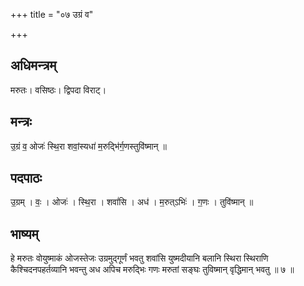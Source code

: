 +++
title = "०७ उग्रं व"

+++
## अधिमन्त्रम्
मरुतः। वसिष्ठः। द्विपदा विराट्।

## मन्त्रः
उ॒ग्रं व॒ ओजः॑ स्थि॒रा शवां॒स्यधा॑ म॒रुद्भि॑र्ग॒णस्तुवि॑ष्मान् ॥

## पदपाठः
उ॒ग्रम् । वः॒ । ओजः॑ । स्थि॒रा । शवां॑सि । अध॑ । म॒रुत्ऽभिः॑ । ग॒णः । तुवि॑ष्मान् ॥

## भाष्यम्
हे मरुतः वोयुष्माकं ओजस्तेजः उग्रमुद्गूर्णं भवतु शवांसि युष्मदीयानि बलानि स्थिरा स्थिराणि कैश्चिदनपहर्तव्यानि भवन्तु अध अपिच मरुद्भिः गणः मरुतां सङ्घः तुविष्मान् वृद्धिमान् भवतु ॥ ७ ॥